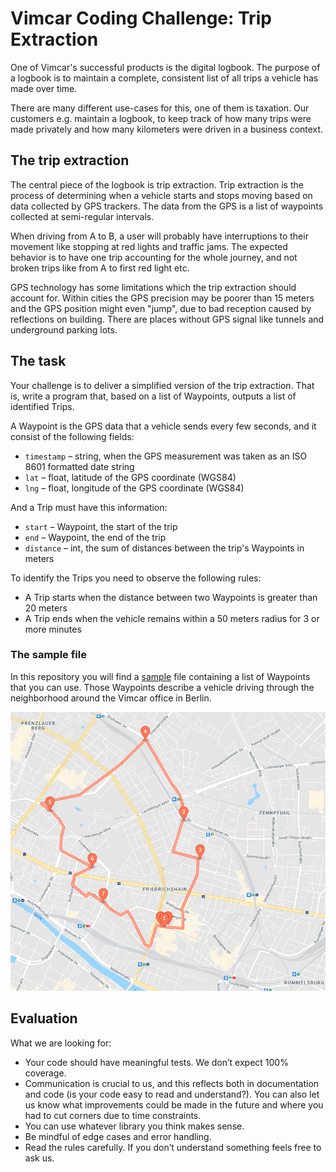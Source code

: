 # Vimcar Coding Challenge: Trip Extraction

One of Vimcar's successful products is the digital logbook. The purpose of a logbook is to maintain a complete, consistent list of all trips a vehicle has made over time.

There are many different use-cases for this, one of them is taxation. Our customers e.g. maintain a logbook, to keep track of how many trips were made privately and how many kilometers were driven in a business context.

## The trip extraction

The central piece of the logbook is trip extraction. Trip extraction is the process of determining when a vehicle starts and stops moving based on data collected by GPS trackers. The data from the GPS is a list of waypoints collected at semi-regular intervals.

When driving from A to B, a user will probably have interruptions to their movement like stopping at red lights and traffic jams. The expected behavior is to have one trip accounting for the whole journey, and not broken trips like from A to first red light etc.

GPS technology has some limitations which the trip extraction should account for. Within cities the GPS precision may be poorer than 15 meters and the GPS position might even "jump", due to bad reception caused by reflections on building. There are places without GPS signal like tunnels and underground parking lots.

## The task

Your challenge is to deliver a simplified version of the trip extraction. That is, write a program that, based on a list of Waypoints, outputs a list of identified Trips.

A Waypoint is the GPS data that a vehicle sends every few seconds, and it consist of the following fields:

- `timestamp` – string, when the GPS measurement was taken as an ISO 8601 formatted date string
- `lat` – float, latitude of the GPS coordinate (WGS84)
- `lng` – float, longitude of the GPS coordinate (WGS84)

And a Trip must have this information:

- `start` – Waypoint, the start of the trip
- `end` – Waypoint, the end of the trip
- `distance` – int, the sum of distances between the trip's Waypoints in meters

To identify the Trips you need to observe the following rules:

- A Trip starts when the distance between two Waypoints is greater than 20 meters
- A Trip ends when the vehicle remains within a 50 meters radius for 3 or more minutes

### The sample file

In this repository you will find a [sample](sample.json) file containing a list of Waypoints that you can use. Those Waypoints describe a vehicle driving through the neighborhood around the Vimcar office in Berlin.

![sample.png](sample.png)

## Evaluation

What we are looking for:

- Your code should have meaningful tests. We don’t expect 100% coverage.
- Communication is crucial to us, and this reflects both in documentation and code (is your code easy to read and understand?). You can also let us know what improvements could be made in the future and where you had to cut corners due to time constraints.
- You can use whatever library you think makes sense.
- Be mindful of edge cases and error handling.
- Read the rules carefully. If you don’t understand something feels free to ask us.
